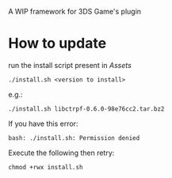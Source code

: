 A WIP framework for 3DS Game's plugin

# How to update

run the install script present in *Assets*

`./install.sh <version to install>`

e.g.:

`./install.sh libctrpf-0.6.0-98e76cc2.tar.bz2`

If you have this error:

`bash: ./install.sh: Permission denied`

Execute the following then retry:

`chmod +rwx install.sh`